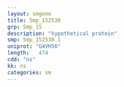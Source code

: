 ```yaml
---
layout: smgene
title: Smp_152530
grp: Smp_15
description: "hypothetical protein"
smp: Smp_152530.1
uniprot: "G4VH56"
length:   474
cdd: "ns"
kk: ns
categories: sm
---
```

